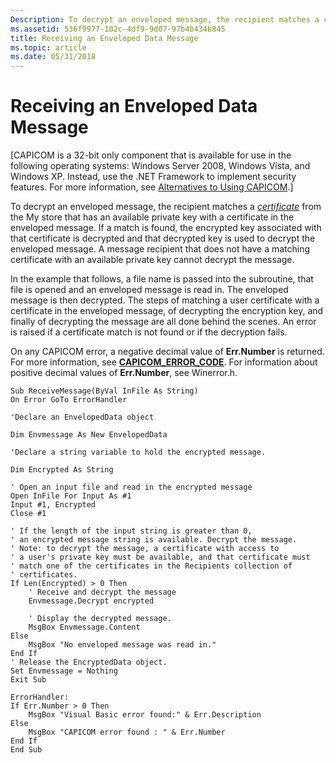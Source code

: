 ```yaml
---
Description: To decrypt an enveloped message, the recipient matches a certificate from the My store that has an available private key with a certificate in the enveloped message.
ms.assetid: 536f9977-102c-4df9-9d07-97b4b434b845
title: Receiving an Enveloped Data Message
ms.topic: article
ms.date: 05/31/2018
---
```


# Receiving an Enveloped Data Message

\[CAPICOM is a 32-bit only component that is available for use in the following operating systems: Windows Server 2008, Windows Vista, and Windows XP. Instead, use the .NET Framework to implement security features. For more information, see [Alternatives to Using CAPICOM](alternatives-to-using-capicom.md).\]

To decrypt an enveloped message, the recipient matches a [*certificate*](https://msdn.microsoft.com/en-us/library/ms721572(v=VS.85).aspx) from the My store that has an available private key with a certificate in the enveloped message. If a match is found, the encrypted key associated with that certificate is decrypted and that decrypted key is used to decrypt the enveloped message. A message recipient that does not have a matching certificate with an available private key cannot decrypt the message.

In the example that follows, a file name is passed into the subroutine, that file is opened and an enveloped message is read in. The enveloped message is then decrypted. The steps of matching a user certificate with a certificate in the enveloped message, of decrypting the encryption key, and finally of decrypting the message are all done behind the scenes. An error is raised if a certificate match is not found or if the decryption fails.

On any CAPICOM error, a negative decimal value of **Err.Number** is returned. For more information, see [**CAPICOM\_ERROR\_CODE**](capicom-error-code.md). For information about positive decimal values of **Err.Number**, see Winerror.h.


```VB
Sub ReceiveMessage(ByVal InFile As String)
On Error GoTo ErrorHandler

'Declare an EnvelopedData object

Dim Envmessage As New EnvelopedData

'Declare a string variable to hold the encrypted message.

Dim Encrypted As String

' Open an input file and read in the encrypted message
Open InFile For Input As #1
Input #1, Encrypted
Close #1

' If the length of the input string is greater than 0, 
' an encrypted message string is available. Decrypt the message.
' Note: to decrypt the message, a certificate with access to
' a user's private key must be available, and that certificate must
' match one of the certificates in the Recipients collection of 
' certificates.
If Len(Encrypted) > 0 Then
    ' Receive and decrypt the message
    Envmessage.Decrypt encrypted
    
    ' Display the decrypted message.
    MsgBox Envmessage.Content
Else
    MsgBox "No enveloped message was read in."
End If
' Release the EncryptedData object.
Set Envmessage = Nothing
Exit Sub

ErrorHandler:
If Err.Number > 0 Then
    MsgBox "Visual Basic error found:" & Err.Description
Else
    MsgBox "CAPICOM error found : " & Err.Number
End If
End Sub
```



 

 



